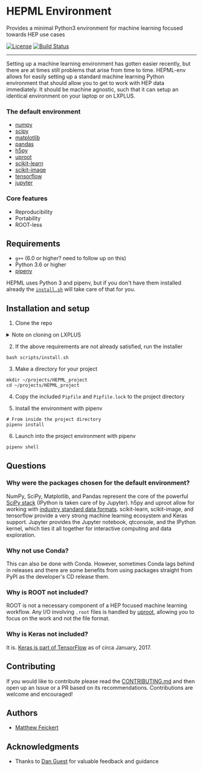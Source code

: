 # HEPML Environment

Provides a minimal Python3 environment for machine learning focused towards HEP use cases

[![License](https://img.shields.io/badge/License-BSD%203--Clause-blue.svg)](https://opensource.org/licenses/BSD-3-Clause)
[![Build Status](https://travis-ci.com/matthewfeickert/HEPML-env.svg?branch=master)](https://travis-ci.com/matthewfeickert/HEPML-env)

---

Setting up a machine learning environment has gotten easier recently, but there are at times still problems that arise from time to time. HEPML-env allows for easily setting up a standard machine learning Python environment that should allow you to get to work with HEP data immediately. It should be machine agnostic, such that it can setup an identical environment on your laptop or on LXPLUS.

### The default environment

- [numpy](https://github.com/numpy/numpy)
- [scipy](https://github.com/scipy/scipy)
- [matplotlib](https://github.com/matplotlib/matplotlib)
- [pandas](https://github.com/pandas-dev/pandas)
- [h5py](https://github.com/h5py/h5py)
- [uproot](https://github.com/scikit-hep/uproot)
- [scikit-learn](https://github.com/scikit-learn/scikit-learn)
- [scikit-image](https://github.com/scikit-image/scikit-image)
- [tensorflow](https://github.com/tensorflow/tensorflow)
- [jupyter](https://github.com/jupyter)


### Core features
- Reproducibility
- Portability
- ROOT-less

## Requirements

- `g++` (6.0 or higher? need to follow up on this)
- Python 3.6 or higher
- [pipenv](https://docs.pipenv.org/)

HEPML uses Python 3 and pipenv, but if you don't have them installed already the [`install.sh`](https://github.com/matthewfeickert/HEPML-env/blob/master/scripts/install.sh) will take care of that for you.

## Installation and setup

1. Clone the repo

<details>
 <summary>Note on cloning on LXPLUS</summary>

When trying to use SSH with GitHub on LXPLUS it is important to make sure that your `~/.ssh/config` is properly configured. It may need to contain something along the lines of

```
Host github.com
    IdentityFile ~/.ssh/id_rsa-github
    IdentitiesOnly yes
```

</details>


2. If the above requirements are not already satisfied, run the installer

```
bash scripts/install.sh
```

3. Make a directory for your project

```
mkdir ~/projects/HEPML_project
cd ~/projects/HEPML_project
```

4. Copy the included `Pipfile` and `Pipfile.lock` to the project directory

5. Install the environment with pipenv

```
# From inside the project directory
pipenv install
```

6. Launch into the project environment with pipenv

```
pipenv shell
```

## Questions

### Why were the packages chosen for the default environment?

NumPy, SciPy, Matplotlib, and Pandas represent the core of the powerful [SciPy stack](https://www.scipy.org/) (IPython is taken care of by Jupyter). h5py and uproot allow for working with [industry standard data formats](https://support.hdfgroup.org/HDF5/). scikit-learn, scikit-image, and tensorflow provide a very strong machine learning ecosystem and Keras support. Jupyter provides the Jupyter notebook, qtconsole, and the IPython kernel, which ties it all together for interactive computing and data exploration.

### Why not use Conda?

This can also be done with Conda. However, sometimes Conda lags behind in releases and there are some benefits from using packages straight from PyPI as the developer's CD release them.

### Why is ROOT not included?

ROOT is not a necessary component of a HEP focused machine learning workflow. Any I/O involving `.root` files is handled by [uproot](https://github.com/scikit-hep/uproot), allowing you to focus on the work and not the file format.

### Why is Keras not included?

It is. [Keras is part of TensorFlow](https://www.tensorflow.org/api_docs/python/tf/keras) as of circa January, 2017.

## Contributing

If you would like to contribute please read the [CONTRIBUTING.md](https://github.com/matthewfeickert/HEPML-installer/blob/master/CONTRIBUTING.md) and then open up an Issue or a PR based on its recommendations. Contributions are welcome and encouraged!

## Authors

- [Matthew Feickert](http://www.matthewfeickert.com/)

## Acknowledgments

- Thanks to [Dan Guest](https://github.com/dguest) for valuable feedback and guidance
